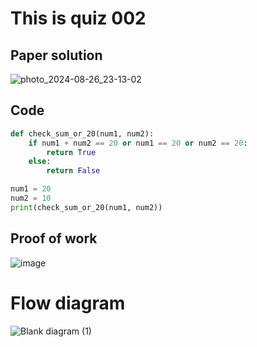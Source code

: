 # This is quiz 002

## Paper solution
![photo_2024-08-26_23-13-02](https://github.com/user-attachments/assets/83b70cbc-428b-47fb-9641-831defb438ea)
## Code
```.py
def check_sum_or_20(num1, num2):
    if num1 + num2 == 20 or num1 == 20 or num2 == 20:
        return True
    else:
        return False

num1 = 20
num2 = 10
print(check_sum_or_20(num1, num2))
```
## Proof of work
![image](https://github.com/user-attachments/assets/a58e54d2-2fcf-4218-89f7-7adc9f0181a5)

# Flow diagram
![Blank diagram (1)](https://github.com/user-attachments/assets/ce6eb2dd-def3-48bc-b5a9-c754e3c9d06e)
